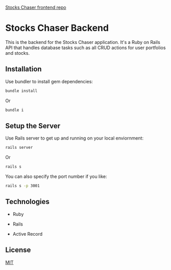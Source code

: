 [Stocks Chaser frontend repo](https://github.com/CoderJay06/stocks-chaser-frontend)

# Stocks Chaser Backend
  This is the backend for the Stocks Chaser application. It's a Ruby on Rails API that handles database tasks such as all CRUD actions for user portfolios and stocks.

## Installation

Use bundler to install gem dependencies:

```bash
bundle install
```
Or
```bash
bundle i
```
## Setup the Server

Use Rails server to get up and running on your local enviornment:

```bash
rails server
```
Or
```bash
rails s
```

You can also specify the port number if you like:

```bash
rails s -p 3001
```

## Technologies

* Ruby

* Rails

* Active Record

## License
[MIT](https://choosealicense.com/licenses/mit/)
